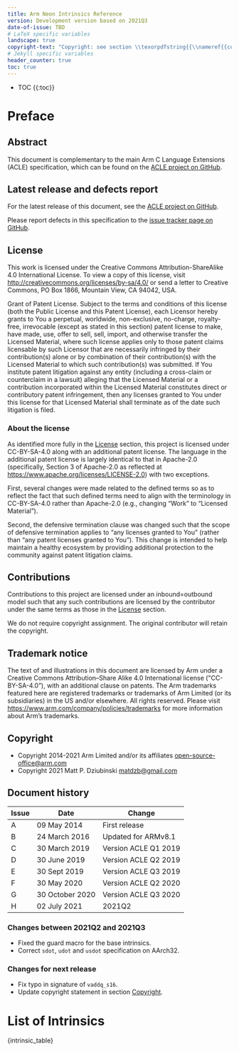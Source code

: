 ```yaml
---
title: Arm Neon Intrinsics Reference
version: Development version based on 2021Q3
date-of-issue: TBD
# LaTeX specific variables
landscape: true
copyright-text: "Copyright: see section \\texorpdfstring{{\\nameref{{copyright}}}}{{Copyright}}."
# Jekyll specific variables
header_counter: true
toc: true
---
```


<!--
SPDX-FileCopyrightText: Copyright 2014-2021 Arm Limited and/or its affiliates <open-source-office@arm.com>
SPDX-FileCopyrightText: Copyright 2021 Matt P. Dziubinski <matdzb@gmail.com>
CC-BY-SA-4.0 AND Apache-Patent-License
See LICENSE.md file for details
-->

<!---
**** Do not remove! ****
The two lines following this comment are necessary
to generate the Table of Contents via Jekyll.
They are automatically removed by the scripts that generate the pdfs.
-->
* TOC
{{:toc}}
# Preface

## Abstract

This document is complementary to the main Arm C Language Extensions
(ACLE) specification, which can be found on the [ACLE project on
GitHub](https://github.com/ARM-software/acle).

## Latest release and defects report

For the latest release of this document, see the [ACLE project on
GitHub](https://github.com/ARM-software/acle).

Please report defects in this specification to the [issue tracker page
on GitHub](https://github.com/ARM-software/acle/issues).

## License

This work is licensed under the Creative Commons Attribution-ShareAlike
4.0 International License. To view a copy of this license, visit
<http://creativecommons.org/licenses/by-sa/4.0/> or send a letter to
Creative Commons, PO Box 1866, Mountain View, CA 94042, USA.

Grant of Patent License. Subject to the terms and conditions of this
license (both the Public License and this Patent License), each Licensor
hereby grants to You a perpetual, worldwide, non-exclusive, no-charge,
royalty-free, irrevocable (except as stated in this section) patent
license to make, have made, use, offer to sell, sell, import, and
otherwise transfer the Licensed Material, where such license applies
only to those patent claims licensable by such Licensor that are
necessarily infringed by their contribution(s) alone or by combination
of their contribution(s) with the Licensed Material to which such
contribution(s) was submitted. If You institute patent litigation
against any entity (including a cross-claim or counterclaim in a
lawsuit) alleging that the Licensed Material or a contribution
incorporated within the Licensed Material constitutes direct or
contributory patent infringement, then any licenses granted to You under
this license for that Licensed Material shall terminate as of the date
such litigation is filed.

### About the license

As identified more fully in the [License](#license) section, this
project is licensed under CC-BY-SA-4.0 along with an additional patent
license. The language in the additional patent license is largely
identical to that in Apache-2.0 (specifically, Section 3 of Apache-2.0
as reflected at <https://www.apache.org/licenses/LICENSE-2.0>) with two
exceptions.

First, several changes were made related to the defined terms so as to
reflect the fact that such defined terms need to align with the
terminology in CC-BY-SA-4.0 rather than Apache-2.0 (e.g., changing
“Work” to “Licensed Material”).

Second, the defensive termination clause was changed such that the scope
of defensive termination applies to “any licenses granted to You”
(rather than “any patent licenses granted to You”). This change is
intended to help maintain a healthy ecosystem by providing additional
protection to the community against patent litigation claims.

## Contributions

Contributions to this project are licensed under an inbound=outbound
model such that any such contributions are licensed by the contributor
under the same terms as those in the [License](#license) section.

We do not require copyright assignment. The original contributor will
retain the copyright.

## Trademark notice

The text of and illustrations in this document are licensed by Arm under
a Creative Commons Attribution–Share Alike 4.0 International license
("CC-BY-SA-4.0”), with an additional clause on patents. The Arm
trademarks featured here are registered trademarks or trademarks of Arm
Limited (or its subsidiaries) in the US and/or elsewhere. All rights
reserved. Please visit <https://www.arm.com/company/policies/trademarks>
for more information about Arm’s trademarks.

## Copyright

* Copyright 2014-2021 Arm Limited and/or its affiliates <open-source-office@arm.com>
* Copyright 2021 Matt P. Dziubinski <matdzb@gmail.com>

## Document history

| Issue | Date            | Change               |
| ----- | --------------- | -------------------- |
| A     | 09 May 2014     | First release        |
| B     | 24 March 2016   | Updated for ARMv8.1  |
| C     | 30 March 2019   | Version ACLE Q1 2019 |
| D     | 30 June 2019    | Version ACLE Q2 2019 |
| E     | 30 Sept 2019    | Version ACLE Q3 2019 |
| F     | 30 May 2020     | Version ACLE Q2 2020 |
| G     | 30 October 2020 | Version ACLE Q3 2020 |
| H     | 02 July 2021    | 2021Q2               |

### Changes between 2021Q2 and 2021Q3

* Fixed the guard macro for the base intrinsics.
* Correct ``sdot``, ``udot`` and ``usdot`` specification on AArch32.

### Changes for next release

* Fix typo in signature of ``vaddq_s16``.
* Update copyright statement in section [Copyright](#copyright).

<!---
**** Do not remove! ****
The line following this comment is necessary to generate custom geometry settings
for the intrinsics tables.
It is automatically removed by the scripts that generate the pdfs.
-->
<!--latex_geometry_conf-->

# List of Intrinsics

{intrinsic_table}